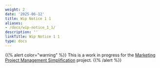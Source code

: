 ```yaml
---
weight: 2
date: '2025-06-12'
title: Wip Notice 1 1
aliases:
- /docs/wip-notice_1_1/
description: ''
linkTitle: Wip Notice 1 1
type: docs
---
```


{{% alert color="warning" %}}
<i class="fas fa-hand-point-right" aria-hidden="true" style="color: rgb(138, 109, 59)
;"></i> This is a work in progress for the [Marketing Project Management Simplification](https://gitlab.com/groups/gitlab-com/-/epics/403) project.
{{% /alert %}}
